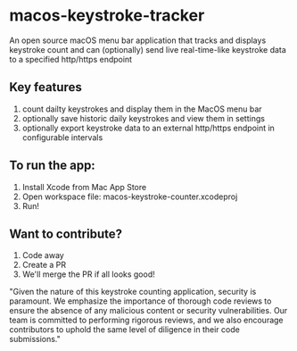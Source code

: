 # macos-keystroke-tracker
An open source macOS menu bar application that tracks and displays keystroke count and can (optionally) send live real-time-like keystroke data to a specified http/https endpoint

## Key features
1. count dailty keystrokes and display them in the MacOS menu bar
2. optionally save historic daily keystrokes and view them in settings
3. optionally export keystroke data to an external http/https endpoint in configurable intervals

## To run the app:
1. Install Xcode from Mac App Store
2. Open workspace file: macos-keystroke-counter.xcodeproj
3. Run!

## Want to contribute?
1. Code away
2. Create a PR
3. We'll merge the PR if all looks good!

"Given the nature of this keystroke counting application, security is paramount. We emphasize the importance of thorough code reviews to ensure the absence of any malicious content or security vulnerabilities. Our team is committed to performing rigorous reviews, and we also encourage contributors to uphold the same level of diligence in their code submissions."

